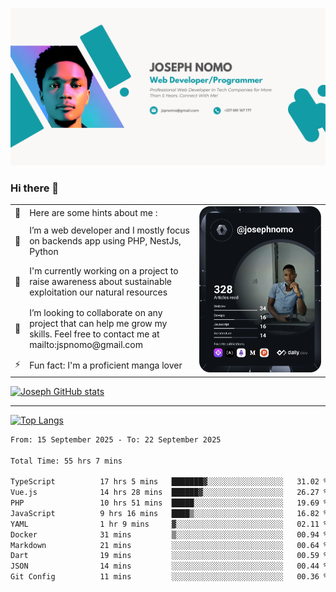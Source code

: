 ![Banner of my profile!](/Joseph_NOMO_NEW.png "Banner")

### Hi there 👋

<!--- | --  | 👋  | Here are some hints about me :                                                                                                 | <td rowspan=6><img src="/devcard.svg" width="400" alt="Joseph NOMO's Dev Card"/></td> |
| --- | --- | ------------------------------------------------------------------------------------------------------------------------------ | ------------------------------------------------------------------------------------- |
| --  | 🔭  | I’m a web developer and I mostly focus on backends app using PHP, NestJs, Python                                               |
| --  | 🦁  | I'm currently working on a project to raise awareness about sustainable exploitation our natural resources                     |
| --  | 👯  | I’m looking to collaborate on any project that can help me grow my skills. Feel free to contact me at mailto:jspnomo@gmail.com |
| --  | ⚡  | Fun fact: I'm a proficient manga lover                                                                                         |
--->

<table>
    <tr>
        <td width="1%">👋</td>
        <td width="55%">Here are some hints about me :</td>
        <td rowspan=6 width="44%"><img src="/devcard.svg" width="400" alt="Joseph NOMO's Dev Card"/></td>
    </tr>
    <tr>
        <td>🔭</td>
        <td>I’m a web developer and I mostly focus on backends app using PHP, NestJs, Python</td>
    </tr>
    <tr>
        <td>🦁</td>
        <td>I'm currently working on a project to raise awareness about sustainable exploitation our natural resources</td>
    </tr>
    <tr>
        <td>👯</td>
        <td>I’m looking to collaborate on any project that can help me grow my skills. Feel free to contact me at mailto:jspnomo@gmail.com</td>
    </tr>
    <tr>
        <td>⚡</td>
        <td>Fun fact: I'm a proficient manga lover</td>
    </tr>

</table>

[![Joseph GitHub stats](https://github-readme-stats-seven-sigma-53.vercel.app/api?username=Jspascal)](https://github.com/Jspascal/github-readme-stats)

---

[![Top Langs](https://github-readme-stats-seven-sigma-53.vercel.app/api/top-langs/?username=Jspascal&layout=compact)](https://github.com/Jspascal/github-readme-stats)

<!--START_SECTION:waka-->

```txt
From: 15 September 2025 - To: 22 September 2025

Total Time: 55 hrs 7 mins

TypeScript          17 hrs 5 mins   ███████▓░░░░░░░░░░░░░░░░░   31.02 %
Vue.js              14 hrs 28 mins  ██████▓░░░░░░░░░░░░░░░░░░   26.27 %
PHP                 10 hrs 51 mins  █████░░░░░░░░░░░░░░░░░░░░   19.69 %
JavaScript          9 hrs 16 mins   ████▒░░░░░░░░░░░░░░░░░░░░   16.82 %
YAML                1 hr 9 mins     ▓░░░░░░░░░░░░░░░░░░░░░░░░   02.11 %
Docker              31 mins         ▒░░░░░░░░░░░░░░░░░░░░░░░░   00.94 %
Markdown            21 mins         ░░░░░░░░░░░░░░░░░░░░░░░░░   00.64 %
Dart                19 mins         ░░░░░░░░░░░░░░░░░░░░░░░░░   00.59 %
JSON                14 mins         ░░░░░░░░░░░░░░░░░░░░░░░░░   00.44 %
Git Config          11 mins         ░░░░░░░░░░░░░░░░░░░░░░░░░   00.36 %
```

<!--END_SECTION:waka-->
